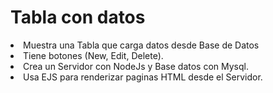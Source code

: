 # Tabla con datos
<li>Muestra una Tabla que carga datos desde Base de Datos </li>
<li>Tiene botones (New, Edit, Delete).</li>
<li>Crea un Servidor con NodeJs y Base datos con Mysql.</li>
<li>Usa EJS para renderizar paginas HTML desde el Servidor.</li> 
